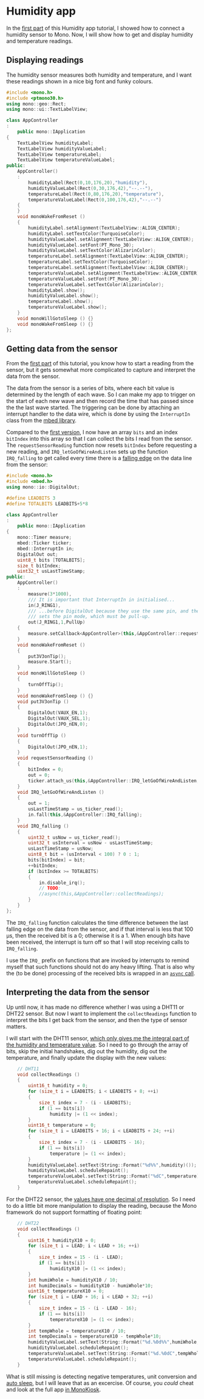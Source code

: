 # Humidity app

In the [first part](humidity-hardware.md) of this Humidity app tutorial, I showed how to connect a humidity sensor to Mono.  Now, I will show how to get and display humidity and temperature readings.

## Displaying readings

The humidity sensor measures both humidity and temperature, and I want these readings shown in a nice big font and funky colours.

```c++
#include <mono.h>
#include <ptmono30.h>
using mono::geo::Rect;
using mono::ui::TextLabelView;

class AppController
:
    public mono::IApplication
{
    TextLabelView humidityLabel;
    TextLabelView humidityValueLabel;
    TextLabelView temperatureLabel;
    TextLabelView temperatureValueLabel;
public:
    AppController()
    :
        humidityLabel(Rect(0,10,176,20),"humidity"),
        humidityValueLabel(Rect(0,30,176,42),"--.--"),
        temperatureLabel(Rect(0,80,176,20),"temperature"),
        temperatureValueLabel(Rect(0,100,176,42),"--.--")
    {
    }
    void monoWakeFromReset ()
    {
        humidityLabel.setAlignment(TextLabelView::ALIGN_CENTER);
        humidityLabel.setTextColor(TurquoiseColor);
        humidityValueLabel.setAlignment(TextLabelView::ALIGN_CENTER);
        humidityValueLabel.setFont(PT_Mono_30);
        humidityValueLabel.setTextColor(AlizarinColor);
        temperatureLabel.setAlignment(TextLabelView::ALIGN_CENTER);
        temperatureLabel.setTextColor(TurquoiseColor);
        temperatureLabel.setAlignment(TextLabelView::ALIGN_CENTER);
        temperatureValueLabel.setAlignment(TextLabelView::ALIGN_CENTER);
        temperatureValueLabel.setFont(PT_Mono_30);
        temperatureValueLabel.setTextColor(AlizarinColor);
        humidityLabel.show();
        humidityValueLabel.show();
        temperatureLabel.show();
        temperatureValueLabel.show();
    }
    void monoWillGotoSleep () {}
    void monoWakeFromSleep () {}
};
```

## Getting data from the sensor

From the [first part](humidity-hardware.md) of this tutorial, you know how to start a reading from the sensor, but it gets somewhat more complicated to capture and interpret the data from the sensor.

The data from the sensor is a series of bits, where each bit value is determined by the length of each wave.  So I can make my app to trigger on the start of each new wave and then record the time that has passed since the the last wave started.  The triggering can be done by attaching an interrupt handler to the data wire, which is done by using the `InterruptIn` class from the [mbed library](https://developer.mbed.org/handbook/InterruptIn).

Compared to the [first version](humidity-hardware.md), I now have an array `bits` and an index `bitIndex` into this array so that I can collect the bits I read from the sensor. The `requestSensorReading` function now resets `bitIndex` before requesting a new reading, and `IRQ_letGoOfWireAndListen` sets up the function `IRQ_falling` to get called every time there is a [falling edge](https://en.wikipedia.org/wiki/Signal_edge) on the data line from the sensor:

```c++
#include <mono.h>
#include <mbed.h>
using mono::io::DigitalOut;

#define LEADBITS 3
#define TOTALBITS LEADBITS+5*8

class AppController
:
    public mono::IApplication
{
    mono::Timer measure;
    mbed::Ticker ticker;
    mbed::InterruptIn in;
    DigitalOut out;
    uint8_t bits [TOTALBITS];
    size_t bitIndex;
    uint32_t usLastTimeStamp;
public:
    AppController()
    :
        measure(3*1000),
        /// It is important that InterruptIn in initialised...
        in(J_RING1),
        /// ...before DigitalOut because they use the same pin, and the initialisation
        /// sets the pin mode, which must be pull-up.
        out(J_RING1,1,PullUp)
    {
        measure.setCallback<AppController>(this,&AppController::requestSensorReading);
    }
    void monoWakeFromReset ()
    {
        put3V3onTip();
        measure.Start();
    }
    void monoWillGotoSleep ()
    {
        turnOffTip();
    }
    void monoWakeFromSleep () {}
    void put3V3onTip ()
    {
        DigitalOut(VAUX_EN,1);
        DigitalOut(VAUX_SEL,1);
        DigitalOut(JPO_nEN,0);
    }
    void turnOffTip ()
    {
        DigitalOut(JPO_nEN,1);
    }
    void requestSensorReading ()
    {
        bitIndex = 0;
        out = 0;
        ticker.attach_us(this,&AppController::IRQ_letGoOfWireAndListen,18*1000);
    }
    void IRQ_letGoOfWireAndListen ()
    {
        out = 1;
        usLastTimeStamp = us_ticker_read();
        in.fall(this,&AppController::IRQ_falling);
    }
    void IRQ_falling ()
    {
        uint32_t usNow = us_ticker_read();
        uint32_t usInterval = usNow - usLastTimeStamp;
        usLastTimeStamp = usNow;
        uint8_t bit = (usInterval < 100) ? 0 : 1;
        bits[bitIndex] = bit;
        ++bitIndex;
        if (bitIndex >= TOTALBITS)
        {
            in.disable_irq();
            // TODO:
            //async(this,&AppController::collectReadings);
        }
    }
};
```

The `IRQ_falling` function calculates the time difference between the last falling edge on the data from the sensor, and if that interval is less that 100 µs, then the received bit is a 0; otherwise it is a 1.  When enough bits have been received, the interrupt is turn off so that I will stop receiving calls to `IRQ_falling`.

I use the `IRQ_` prefix on functions that are invoked by interrupts to remind myself that such functions should not do any heavy lifting.  That is also why the (to be done) processing of the received bits is wrapped in an [`async` call](https://community.openmono.com/topic/57/mono-sdk-1-2-released).

## Interpreting the data from the sensor

Up until now, it has made no difference whether I was using a DHT11 or DHT22 sensor.  But now I want to implement the `collectReadings` function to interpret the bits I get back from the sensor, and then the type of sensor matters.

I will start with the DHT11 sensor, [which only gives me the integral part of the humidity and temperature value](http://www.micropik.com/PDF/dht11.pdf).  So I need to go through the array of bits, skip the initial handshakes, dig out the humidity, dig out the temperature, and finally update the display with the new values:

```c++
    // DHT11
    void collectReadings ()
    {
        uint16_t humidity = 0;
        for (size_t i = LEADBITS; i < LEADBITS + 8; ++i)
        {
            size_t index = 7 - (i - LEADBITS);
            if (1 == bits[i])
                humidity |= (1 << index);
        }
        uint16_t temperature = 0;
        for (size_t i = LEADBITS + 16; i < LEADBITS + 24; ++i)
        {
            size_t index = 7 - (i - LEADBITS - 16);
            if (1 == bits[i])
                temperature |= (1 << index);
        }
        humidityValueLabel.setText(String::Format("%d%%",humidity)());
        humidityValueLabel.scheduleRepaint();
        temperatureValueLabel.setText(String::Format("%dC",temperature)());
        temperatureValueLabel.scheduleRepaint();
    }
```

For the DHT22 sensor, the [values have one decimal of resolution](https://www.sparkfun.com/datasheets/Sensors/Temperature/DHT22.pdf).  So I need to do a little bit more manipulation to display the reading, because the Mono framework do not support formatting of floating point:

```c++
    // DHT22
    void collectReadings ()
    {
        uint16_t humidityX10 = 0;
        for (size_t i = LEAD; i < LEAD + 16; ++i)
        {
            size_t index = 15 - (i - LEAD);
            if (1 == bits[i])
                humidityX10 |= (1 << index);
        }
        int humiWhole = humidityX10 / 10;
        int humiDecimals = humidityX10 - humiWhole*10;
        uint16_t temperatureX10 = 0;
        for (size_t i = LEAD + 16; i < LEAD + 32; ++i)
        {
            size_t index = 15 - (i - LEAD - 16);
            if (1 == bits[i])
                temperatureX10 |= (1 << index);
        }
        int tempWhole = temperatureX10 / 10;
        int tempDecimals = temperatureX10 - tempWhole*10;
        humidityValueLabel.setText(String::Format("%d.%0d%%",humiWhole,humiDecimals)());
        humidityValueLabel.scheduleRepaint();
        temperatureValueLabel.setText(String::Format("%d.%0dC",tempWhole,tempDecimals)());
        temperatureValueLabel.scheduleRepaint();
    }
```

What is still missing is detecting negative temperatures, unit conversion and [auto sleep](http://developer.openmono.com/en/latest/tutorials/sleep-mode.html), but I will leave that as an excercise.  Of course, you *could* cheat and look at the full app [in MonoKiosk](http://monokiosk.com/app/com-openmono-humidity).


